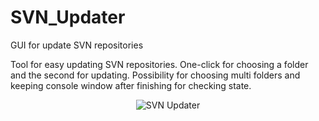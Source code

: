 # SVN_Updater
GUI for update SVN repositories

Tool for easy updating SVN repositories. 
One-click for choosing a folder and the second for updating. Possibility for choosing multi folders and keeping console window after finishing for checking state.

<p align="center">
  <img src="https://github.com/Mettage/SVN_Updater/blob/master/SVN_Updater.jpg" alt="SVN Updater"/>
</p>
